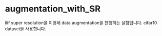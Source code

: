 # augmentation_with_SR

liif super resolution을 이용해 data augmentation을 진행하는 실험입니다.
cifar10 dataset을 사용합니다.
